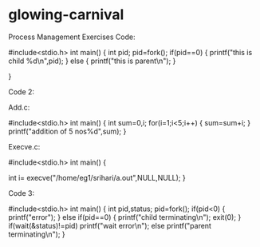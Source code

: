 # glowing-carnival
Process Management Exercises
Code:

#include<stdio.h>
int main()
{
int pid;
pid=fork();
if(pid==0)
{
printf("this is child %d\n",pid);
}
else
{
printf("this is parent\n");
}

}

Code 2:

Add.c:

#include<stdio.h>
int main()
{
int sum=0,i;
for(i=1;i<5;i++)
{
sum=sum+i;
}
printf("addition of 5 nos%d",sum);
}

Execve.c:

#include<stdio.h>
int main()
{

int i= execve("/home/eg1/srihari/a.out",NULL,NULL);
}

Code 3:

#include<stdio.h>
int main()
{
int pid,status;
pid=fork();
if(pid<0)
{
printf("error");
}
else if(pid==0)
{
printf("child terminating\n");
exit(0);
}
if(wait(&status)!=pid)
printf("wait error\n");
else
printf("parent terminating\n");
}
